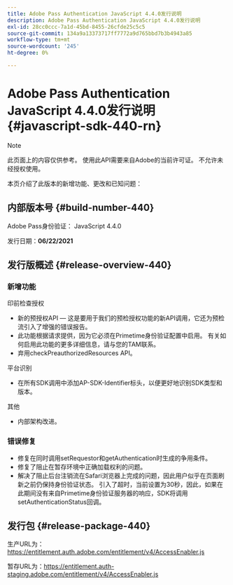 ```yaml
---
title: Adobe Pass Authentication JavaScript 4.4.0发行说明
description: Adobe Pass Authentication JavaScript 4.4.0发行说明
exl-id: 28cc0ccc-7a1d-45bd-8455-26cfde25c5c5
source-git-commit: 134a9a13373717ff7772a9d765bbd7b3b4943a85
workflow-type: tm+mt
source-wordcount: '245'
ht-degree: 0%

---
```


# Adobe Pass Authentication JavaScript 4.4.0发行说明 {#javascript-sdk-440-rn}

>[!NOTE]
>
>此页面上的内容仅供参考。 使用此API需要来自Adobe的当前许可证。 不允许未经授权使用。

本页介绍了此版本的新增功能、更改和已知问题：

## 内部版本号 {#build-number-440}

Adobe Pass身份验证： JavaScript 4.4.0

发行日期：**06/22/2021**

## 发行版概述 {#release-overview-440}

### 新增功能

印前检查授权

* 新的预授权API — 这是要用于我们的预检授权功能的新API调用，它还为预检流引入了增强的错误报告。
* 此功能根据请求提供，因为它必须在Primetime身份验证配置中启用。 有关如何启用此功能的更多详细信息，请与您的TAM联系。
* 弃用checkPreauthorizedResources API。

平台识别

* 在所有SDK调用中添加AP-SDK-Identifier标头，以便更好地识别SDK类型和版本。

其他 

* 内部架构改进。

### 错误修复

* 修复在同时调用setRequestor和getAuthentication时生成的争用条件。
* 修复了阻止在暂存环境中正确加载权利的问题。
* 解决了阻止后台注销流在Safari浏览器上完成的问题，因此用户似乎在页面刷新之前仍保持身份验证状态。 引入了超时，当前设置为30秒，因此，如果在此期间没有来自Primetime身份验证服务器的响应，SDK将调用setAuthenticationStatus回调。

## 发行包 {#release-package-440}

生产URL为：https://entitlement.auth.adobe.com/entitlement/v4/AccessEnabler.js

暂存URL为：https://entitlement.auth-staging.adobe.com/entitlement/v4/AccessEnabler.js
